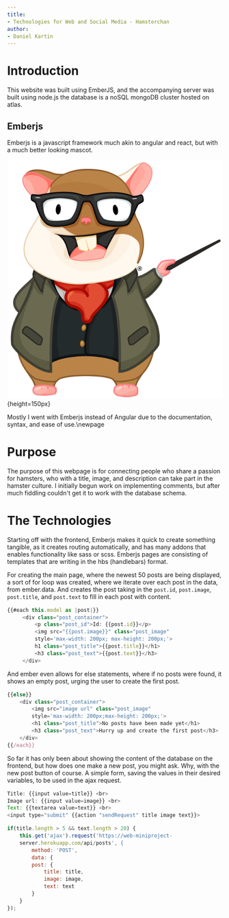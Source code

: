 ```yaml
---
title:
- Technologies for Web and Social Media - Hamsterchan
author:
- Daniel Kartin
---
```


# Introduction

This website was built using EmberJS, and the accompanying server was built using node.js the database is a noSQL mongoDB cluster hosted on atlas.

## Emberjs

Emberjs is a javascript framework much akin to angular and react, but with a much better looking mascot.

![The Emberjs mascot, Tomster](tomster.png){height=150px}

Mostly I went with Emberjs instead of Angular due to the documentation, syntax, and ease of use.\newpage

# Purpose

The purpose of this webpage is for connecting people who share a passion for hamsters, who with a title, image, and description can take part in the hamster culture. I initially begun work on implementing comments, but after much fiddling couldn't get it to work with the database schema.

# The Technologies

Starting off with the frontend, Emberjs makes it quick to create something tangible, as it creates routing automatically, and has many addons that enables functionality like sass or scss. Emberjs pages are consisting of templates that are writing in the hbs (handlebars) format.

For creating the main page, where the newest 50 posts are being displayed, a sort of for loop was created, where we iterate over each post in the data, from ember.data. And creates the post taking in the `post.id`, `post.image`, `post.title`, and `post.text` to fill in each post with content.

```javascript
{{#each this.model as |post|}}
     <div class="post_container">
         <p class="post_id">Id: {{post.id}}</p>
         <img src="{{post.image}}" class="post_image" 
         style='max-width: 200px; max-height: 200px;'>
         h1 class="post_title">{{post.title}}</h1>
         <h3 class="post_text">{{post.text}}</h3>
     </div>
```

And ember even allows for else statements, where if no posts were found, it shows an empty post, urging the user to create the first post.

```javascript
{{else}}
	<div class="post_container">
		<img src="image url" class="post_image" 
		style='max-width: 200px;max-height: 200px;'>
	    <h1 class="post_title">No posts have been made yet</h1>
		<h3 class="post_text">Hurry up and create the first post</h3>
	</div>
{{/each}}
```

So far it has only been about showing the content of the database on the frontend, but how does one make a new post, you might ask. Why, with the new post button of course. A simple form, saving the values in their desired variables, to be used in the ajax request.

```javascript
Title: {{input value=title}} <br>
Image url: {{input value=image}} <br>
Text: {{textarea value=text}} <br>
<input type="submit" {{action "sendRequest" title image text}}>
```


```javascript
if(title.length > 5 && text.length > 20) {
    this.get('ajax').request('https://web-miniproject-
	server.herokuapp.com/api/posts', {
        method: 'POST',
        data: {
        post: {
            title: title,
            image: image,
            text: text
    	}
	}
});
```